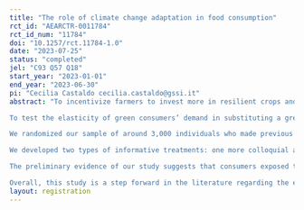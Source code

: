 ```yaml
---
title: "The role of climate change adaptation in food consumption"
rct_id: "AEARCTR-0011784"
rct_id_num: "11784"
doi: "10.1257/rct.11784-1.0"
date: "2023-07-25"
status: "completed"
jel: "C93 Q57 Q18"
start_year: "2023-01-01"
end_year: "2023-06-30"
pi: "Cecilia Castaldo cecilia.castaldo@gssi.it"
abstract: "To incentivize farmers to invest more in resilient crops and farming technologies to face extreme weather events, a more conscious purchase habit that accounts for the farmers’ ecological production choices is needed. This could be achieved through a higher price premium for food that provides an additional environmental benefit. Therefore, we aim to identify possible channels through which policy measures, such as public information, may influence more adaptable food purchases to climate change.
To test the elasticity of green consumers’ demand in substituting a green product that requires higher inputs in terms of natural resources with a ”greener” one, we conduct a field experiment. We provide green consumers with more information about farmers’ decision to use a more resilient crop that is less productive in the short run but ensures prolonged water-saving capacity in drought circumstances. The experiment focuses on durum wheat cultivars employed to produce pasta. At the time of purchasing, consumers are unaware of the environmental impacts or the ecosystem services supply behind seemingly homogeneous food items, such as pasta made with different cultivars. However, the ancient cultivar Cappelli is able to tolerate high-temperature stress compared to more common and modern durum wheat. 
We randomized our sample of around 3,000 individuals who made previous online purchases in the last three years on the Alce Nero website. Alce Nero is a leading player in terms of sales volume in the Italian organic sector, controlling also a structured network of more than 1,000 producers and processors at the national and international levels.
We developed two types of informative treatments: one more colloquial and one that uses scientific and graphic evidence of the water resource efficiency of the ancient wheat cultivar compared to the modern one. Both treated and controlled groups received by email a discount valid for any purchase only if they accept to answer a small survey on socio-demographic information and their motivation for buying organic food. One of the aims of the survey is to isolate the environmental concern to other possible “non-environmental” confounds, such as taste and health, that may either lead a consumer to buy Cappelli pasta; only the treated groups received the treatment on the front page of the survey. We employ three types of discounts 5%, 10%, and 20% to incentivize survey participation and observe the non-linear effect of price on demand.
The preliminary evidence of our study suggests that consumers exposed to the treatments switch from purchasing pasta made from the modern wheat cultivar to the more adaptive and resilient Cappelli wheat cultivar.
Overall, this study is a step forward in the literature regarding the environmental costs of food. We propose that the price premium for green products should not only reflect the trade-off between productivity and sustainability but also differentiate among those products that safeguard environmental services more effectively than others under conditions of high climate stress while maintaining a productive and resilient performance."
layout: registration
---
```


